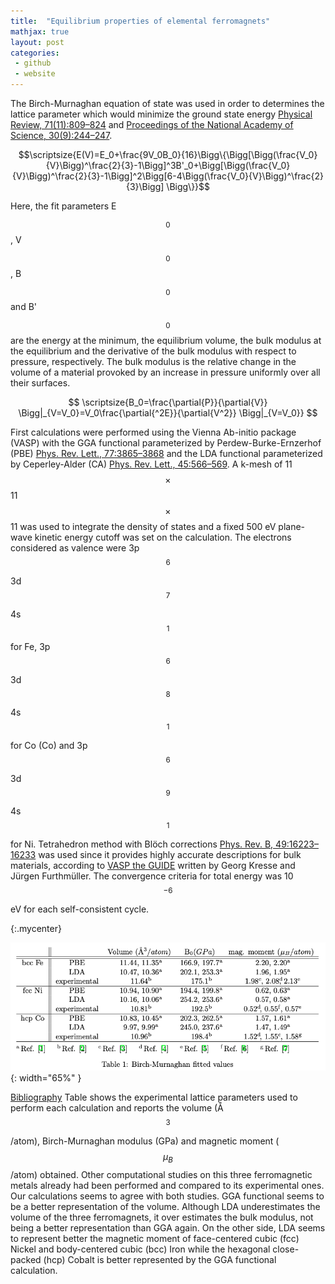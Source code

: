 ```yaml
---
title:  "Equilibrium properties of elemental ferromagnets"
mathjax: true
layout: post
categories:
 - github
 - website
---
```



The Birch-Murnaghan equation of state was used in order to determines the lattice parameter which would minimize the ground state energy [Physical Review, 71(11):809–824][Birch] and [Proceedings of the National Academy of Science, 30(9):244–247][Murnaghan].

$$\scriptsize{E(V)=E_0+\frac{9V_0B_0}{16}\Bigg\{\Bigg[\Bigg(\frac{V_0}{V}\Bigg)^\frac{2}{3}-1\Bigg]^3B'_0+\Bigg[\Bigg(\frac{V_0}{V}\Bigg)^\frac{2}{3}-1\Bigg]^2\Bigg[6-4\Bigg(\frac{V_0}{V}\Bigg)^\frac{2}{3}\Bigg] \Bigg\}}$$

Here, the fit parameters E$$_0$$, V$$_0$$, B$$_0$$ and B'$$_0$$ are the energy at the minimum, the equilibrium volume, 
the bulk modulus at the equilibrium and the derivative of the bulk modulus with respect to pressure, respectively. 
The bulk modulus is the relative change in the volume of a material provoked by an increase in pressure uniformly over all their surfaces.

$$ \scriptsize{B_0=\frac{\partial{P}}{\partial{V}} \Bigg|_{V=V_0}=V_0\frac{\partial{^2E}}{\partial{V^2}} \Bigg|_{V=V_0}} $$

First calculations were performed using the Vienna Ab-initio package (VASP) with the GGA functional parameterized by Perdew-Burke-Ernzerhof (PBE) 
[Phys. Rev. Lett., 77:3865–3868][PBE] and the LDA functional parameterized by Ceperley-Alder (CA) [Phys. Rev. Lett., 45:566–569][LDA]. 
A k-mesh of 11$$\times$$11$$\times$$11 was used to integrate the density of states and a fixed 500 eV plane-wave kinetic energy cutoff was set on the calculation. 
The electrons considered as valence were 3p$$^{6}$$3d$$^{7}$$4s$$^{1}$$ for Fe,  3p$$^{6}$$3d$$^{8}$$4s$$^{1}$$ for Co (Co) and 3p$$^{6}$$3d$$^{9}$$4s$$^{1}$$ for Ni. 
Tetrahedron method with Blöch corrections [Phys. Rev. B, 49:16223–16233][Blöch] was used since it provides highly accurate descriptions for bulk materials, 
according to [VASP the GUIDE][VASP]  written by Georg Kresse and Jürgen Furthmüller. The convergence criteria for total energy was 10$$^{-6}$$ eV for each self-consistent cycle. 

{:.mycenter}

![title](/assets/Birch-Murnaghan.png){: width="65%" }

<style>
.mycenter {
    text-align:center;

}  
</style>

[Bibliography][Ref]
Table shows the experimental lattice parameters used to perform each calculation and reports the volume (Å$$^3$$/atom), 
Birch-Murnaghan modulus (GPa) and magnetic moment ($$\mu_B$$/atom) obtained. 
Other computational studies on this three ferromagnetic metals already had been performed and compared to its experimental ones. 
Our calculations seems to agree with both studies. GGA functional seems to be a better representation of the volume. 
Although LDA underestimates the volume of the three ferromagnets, it over estimates the bulk modulus, not being a better representation than GGA again. 
On the other side, LDA seems to represent better the magnetic moment of face-centered cubic (fcc) Nickel and body-centered cubic (bcc) Iron while the hexagonal close-packed (hcp) Cobalt is better represented by the GGA functional calculation.

[Birch]: https://journals.aps.org/pr/abstract/10.1103/PhysRev.71.809
[Murnaghan]:   https://www.ncbi.nlm.nih.gov/pmc/articles/PMC1078704/
[PBE]: https://journals.aps.org/prl/abstract/10.1103/PhysRevLett.77.3865
[LDA]: https://journals.aps.org/prl/abstract/10.1103/PhysRevLett.45.566
[Blöch]: https://journals.aps.org/prb/abstract/10.1103/PhysRevB.49.16223
[VASP]: http://wolf.ifj.edu.pl/workshop/work2008/tutorial/vasp.pdf
[Ref]: https://miguelangelooscardoso.github.io/bibliography/

